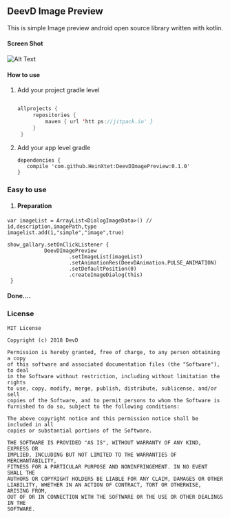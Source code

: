 ## DeevD Image Preview

This is simple Image preview android open source  library written with kotlin.

#### Screen Shot

![Alt Text](https://github.com/HeinXtet/DeevDImagePreview/blob/master/demo.gif)


#### How to use

1. Add your project gradle level 

   ```kotlin

   allprojects {
   		repositories {
   			maven { url 'htt ps://jitpack.io' }
   		}
   	}
   ```



2. Add your app level gradle

   ```
   dependencies {
   	  compile 'com.github.HeinXtet:DeevDImagePreview:0.1.0'
   }

   ```


### Easy to use



1. #### Preparation

```
var imageList = ArrayList<DialogImageData>() // id,description,imagePath,type
imagelist.add(1,"simple","image",true)

show_gallary.setOnClickListener {
            DeevDImagePreview
                    .setImageList(imageList)
                    .setAnimationRes(DeevDAnimation.PULSE_ANIMATION)
                    .setDefaultPosition(0)
                    .createImageDialog(this)
 }               
```

#### Done….

### License 

```
MIT License

Copyright (c) 2018 DevD

Permission is hereby granted, free of charge, to any person obtaining a copy
of this software and associated documentation files (the "Software"), to deal
in the Software without restriction, including without limitation the rights
to use, copy, modify, merge, publish, distribute, sublicense, and/or sell
copies of the Software, and to permit persons to whom the Software is
furnished to do so, subject to the following conditions:

The above copyright notice and this permission notice shall be included in all
copies or substantial portions of the Software.

THE SOFTWARE IS PROVIDED "AS IS", WITHOUT WARRANTY OF ANY KIND, EXPRESS OR
IMPLIED, INCLUDING BUT NOT LIMITED TO THE WARRANTIES OF MERCHANTABILITY,
FITNESS FOR A PARTICULAR PURPOSE AND NONINFRINGEMENT. IN NO EVENT SHALL THE
AUTHORS OR COPYRIGHT HOLDERS BE LIABLE FOR ANY CLAIM, DAMAGES OR OTHER
LIABILITY, WHETHER IN AN ACTION OF CONTRACT, TORT OR OTHERWISE, ARISING FROM,
OUT OF OR IN CONNECTION WITH THE SOFTWARE OR THE USE OR OTHER DEALINGS IN THE
SOFTWARE.

```

